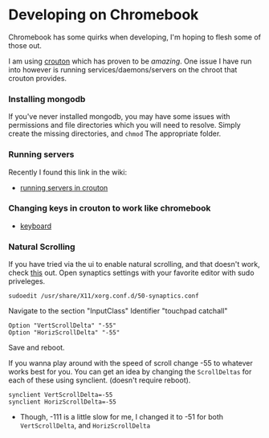 # Developing on Chromebook
Chromebook has some quirks when developing, I'm hoping to flesh some of those out.

I am using [crouton](https://github.com/dnschneid/crouton) which has proven to be *amazing*.  One issue I have run into however is running services/daemons/servers on the chroot that crouton provides.

### Installing mongodb
If you've never installed mongodb, you may have some issues with permissions and file directories which you will need to resolve. Simply create the missing directories, and `chmod` The appropriate folder.

### Running servers
Recently I found this link in the wiki:
* [running servers in crouton](https://github.com/dnschneid/crouton/wiki/Running-servers-in-crouton)

### Changing keys in crouton to work like chromebook
* [keyboard](https://github.com/dnschneid/crouton/wiki/Keyboard)

### Natural Scrolling
If you have tried via the ui to enable natural scrolling, and that doesn't work, check [this](http://askubuntu.com/a/278849) out.
Open synaptics settings with your favorite editor with sudo priveleges.
```
sudoedit /usr/share/X11/xorg.conf.d/50-synaptics.conf
```
Navigate to the section "InputClass" Identifier "touchpad catchall"
```
Option "VertScrollDelta" "-55"
Option "HorizScrollDelta" "-55"
```

Save and reboot.

If you wanna play around with the speed of scroll change -55 to whatever works best for you.  You can get an idea by changing the `ScrollDeltas` for each of these using synclient. (doesn't require reboot).
```
synclient VertScrollDelta=-55
synclient HorizScrollDelta=-55
```



  - Though, -111 is a little slow for me, I changed it to -51 for both `VertScrollDelta`, and `HorizScrollDelta`
